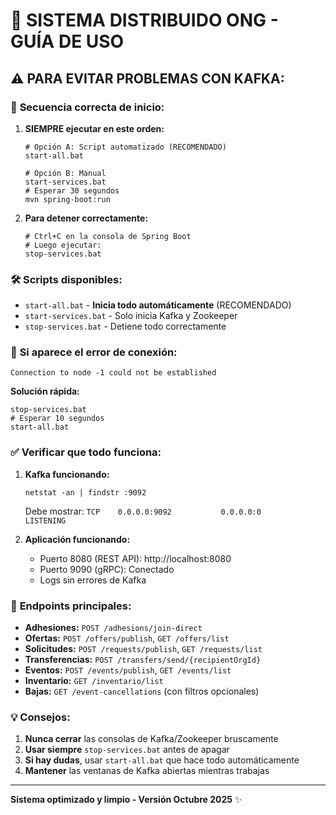 # 🚀 SISTEMA DISTRIBUIDO ONG - GUÍA DE USO

## ⚠️ PARA EVITAR PROBLEMAS CON KAFKA:

### 🔄 **Secuencia correcta de inicio:**

1. **SIEMPRE ejecutar en este orden:**
   ```batch
   # Opción A: Script automatizado (RECOMENDADO)
   start-all.bat
   
   # Opción B: Manual
   start-services.bat
   # Esperar 30 segundos
   mvn spring-boot:run
   ```

2. **Para detener correctamente:**
   ```batch
   # Ctrl+C en la consola de Spring Boot
   # Luego ejecutar:
   stop-services.bat
   ```

### 🛠️ **Scripts disponibles:**

- `start-all.bat` - **Inicia todo automáticamente** (RECOMENDADO)
- `start-services.bat` - Solo inicia Kafka y Zookeeper
- `stop-services.bat` - Detiene todo correctamente

### 🚨 **Si aparece el error de conexión:**

```
Connection to node -1 could not be established
```

**Solución rápida:**
```batch
stop-services.bat
# Esperar 10 segundos
start-all.bat
```

### ✅ **Verificar que todo funciona:**

1. **Kafka funcionando:**
   ```
   netstat -an | findstr :9092
   ```
   Debe mostrar: `TCP    0.0.0.0:9092           0.0.0.0:0              LISTENING`

2. **Aplicación funcionando:**
   - Puerto 8080 (REST API): http://localhost:8080
   - Puerto 9090 (gRPC): Conectado
   - Logs sin errores de Kafka

### 🎯 **Endpoints principales:**

- **Adhesiones:** `POST /adhesions/join-direct`
- **Ofertas:** `POST /offers/publish`, `GET /offers/list`
- **Solicitudes:** `POST /requests/publish`, `GET /requests/list`
- **Transferencias:** `POST /transfers/send/{recipientOrgId}`
- **Eventos:** `POST /events/publish`, `GET /events/list`
- **Inventario:** `GET /inventario/list`
- **Bajas:** `GET /event-cancellations` (con filtros opcionales)

### 💡 **Consejos:**

1. **Nunca cerrar** las consolas de Kafka/Zookeeper bruscamente
2. **Usar siempre** `stop-services.bat` antes de apagar
3. **Si hay dudas**, usar `start-all.bat` que hace todo automáticamente
4. **Mantener** las ventanas de Kafka abiertas mientras trabajas

---
**Sistema optimizado y limpio - Versión Octubre 2025** ✨